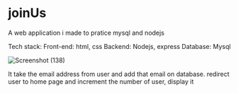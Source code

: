 # joinUs
A web application i made to pratice mysql and nodejs


Tech stack: 
Front-end: html, css
Backend: Nodejs, express
Database: Mysql

![Screenshot (138)](https://user-images.githubusercontent.com/29749097/55747640-e95f1f00-5a66-11e9-8f07-645291b41827.png)



It take the email address from user and add that email on database. redirect user to home page and increment the number of user, display it

